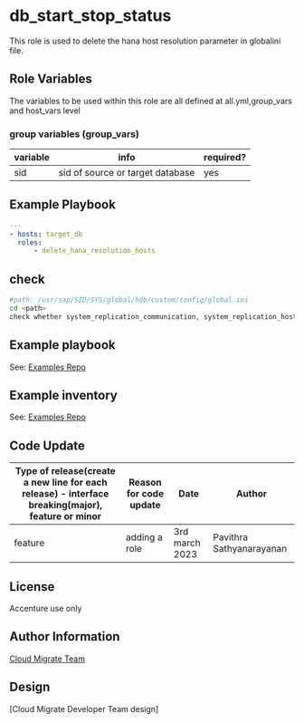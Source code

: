 # db_start_stop_status
This role is used to delete the hana host resolution parameter in globalini file.

## Role Variables
The variables to be used within this role are all defined at all.yml,group_vars and host_vars level

### group variables (group_vars)
|variable|info|required?|
|---|---|---|
|sid|sid of source or target database|yes|

## Example Playbook

```yaml
---
- hosts: target_db
  roles:
      - delete_hana_resolution_hosts
```
## check
```bash
#path: /usr/sap/SID/SYS/global/hdb/custom/config/global.ini
cd <path>
check whether system_replication_communication, system_replication_hostname_resolution sections are deleted.
```
## Example playbook
See: [Examples Repo](https://innersource.accenture.com/projects/IASC/repos/examples-sap-migration/sc03_hsr_ha_migration_sourcesid_targetsid/ansible/playbooks/05_4_disable_replication.yml)

## Example inventory
See: [Examples Repo](https://innersource.accenture.com/projects/IASC/repos/examples-sap-migration/browse/sc03_hsr_ha_migration_sourcesid_targetsid/ansible/inventory/ansible/inventory)

## Code Update

|Type of release(create a new line for each release) - interface breaking(major), feature or minor |Reason for code update|Date|Author|
|---|---|---|---|
|feature|adding a role|3rd march 2023|Pavithra Sathyanarayanan|

## License
Accenture use only

## Author Information
[Cloud Migrate Team](https://alm.accenture.com/wiki/display/IACHSTBU/SAP+Cloud+Migrate)

## Design
[Cloud Migrate Developer Team design]
